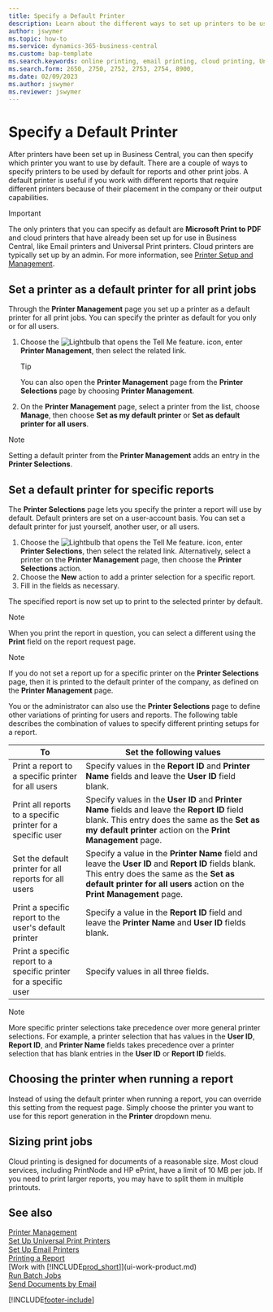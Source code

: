 ```yaml
---
title: Specify a Default Printer
description: Learn about the different ways to set up printers to be used by default for print jobs. 
author: jswymer
ms.topic: how-to
ms.service: dynamics-365-business-central
ms.custom: bap-template
ms.search.keywords: online printing, email printing, cloud printing, Universal Print
ms.search.form: 2650, 2750, 2752, 2753, 2754, 8900, 
ms.date: 02/09/2023
ms.author: jswymer
ms.reviewer: jswymer
---
```

# <a name="default"></a>Specify a Default Printer  

After printers have been set up in Business Central, you can then specify which printer you want to use by default. There are a couple of ways to specify printers to be used by default for reports and other print jobs. A default printer is useful if you work with different reports that require different printers because of their placement in the company or their output capabilities.

> [!IMPORTANT]
> The only printers that you can specify as default are **Microsoft Print to PDF** and cloud printers that have already been set up for use in Business Central, like Email printers and Universal Print printers. Cloud printers are typically set up by an admin. For more information, see [Printer Setup and Management](admin-printer-setup-overview.md).   

## Set a printer as a default printer for all print jobs

Through the **Printer Management** page you set up a printer as a default printer for all print jobs. You can specify the printer as default for you only or for all users.

1. Choose the ![Lightbulb that opens the Tell Me feature.](media/ui-search/search_small.png "Tell me what you want to do") icon, enter **Printer Management**, then select the related link.

    > [!TIP]
    > You can also open the **Printer Management** page from the **Printer Selections** page by choosing **Printer Management**.  
2. On the **Printer Management** page, select a printer from the list, choose **Manage**, then choose **Set as my default printer** or **Set as default printer for all users**.

> [!NOTE]
> Setting a default printer from the **Printer Management** adds an entry in the **Printer Selections**.

## Set a default printer for specific reports

The **Printer Selections** page lets you specify the printer a report will use by default. Default printers are set on a user-account basis. You can set a default printer for just yourself, another user, or all users.

1. Choose the ![Lightbulb that opens the Tell Me feature.](media/ui-search/search_small.png "Tell me what you want to do") icon, enter **Printer Selections**, then select the related link. Alternatively, select a printer on the **Printer Management** page, then choose the **Printer Selections** action.
2. Choose the **New** action to add a printer selection for a specific report.
3. Fill in the fields as necessary.

The specified report is now set up to print to the selected printer by default.

> [!NOTE]
> When you print the report in question, you can select a different using the **Print** field on the report request page.

> [!NOTE]
> If you do not set a report up for a specific printer on the **Printer Selections** page, then it is printed to the default printer of the company, as defined on the **Printer Management** page.

You or the administrator can also use the **Printer Selections** page to define other variations of printing for users and reports. The following table describes the combination of values to specify different printing setups for a report.

|To                                                 |Set the following values                                             |
|---------------------------------------------------|---------------------------------------------------------------------|
|Print a report to a specific printer for all users |Specify values in the **Report ID** and **Printer Name** fields and leave the **User ID** field blank.|
|Print all reports to a specific printer for a specific user|Specify values in the **User ID** and **Printer Name** fields and leave the **Report ID** field blank. This entry does the same as the **Set as my default printer** action on the **Print Management** page.|
|Set the default printer for all reports for all users|Specify a value in the **Printer Name** field and leave the **User ID** and **Report ID** fields blank. This entry does the same as the **Set as default printer for all users** action on the **Print Management** page.|
|Print a specific report to the user's default printer|Specify a value in the **Report ID** field and leave the **Printer Name** and **User ID** fields blank.|
|Print a specific report to a specific printer for a specific user|Specify values in all three fields.|

> [!NOTE]
> More specific printer selections take precedence over more general printer selections. For example, a printer selection that has values in the **User ID**, **Report ID**, and **Printer Name** fields takes precedence over a printer selection that has blank entries in the **User ID** or **Report ID** fields.

## Choosing the printer when running a report

Instead of using the default printer when running a report, you can override this setting from the request page. Simply choose the printer you want to use for this report generation in the **Printer** dropdown menu.

## Sizing print jobs

Cloud printing is designed for documents of a reasonable size. Most cloud services, including PrintNode and HP ePrint, have a limit of 10 MB per job. If you need to print larger reports, you may have to split them in multiple printouts.

## See also

[Printer Management](admin-printer-setup-overview.md)  
[Set Up Universal Print Printers](admin-printer-setup-universal-print.md)  
[Set Up Email Printers](admin-printer-setup-email.md)  
[Printing a Report](ui-work-report.md#PrintReport)  
[Work with [!INCLUDE[prod_short](includes/prod_short.md)]](ui-work-product.md)  
[Run Batch Jobs](ui-how-run-batch-jobs.md)  
[Send Documents by Email](ui-how-send-documents-email.md)  

[!INCLUDE[footer-include](includes/footer-banner.md)]
